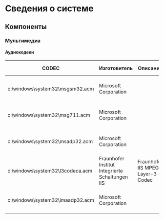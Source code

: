 # Сведения о системе
## Компоненты
### Мультимедиа
#### Аудиокодеки

| CODEC | Изготовитель | Описание | Состояние | Файл | Версия | Размер | Дата создания |
|----------|----------|----------|----------|----------|----------|----------|----------|
| c:\windows\system32\msgsm32.acm |	Microsoft Corporation	|  | OK | C:\WINDOWS\system32\MSGSM32.ACM | 10.0.18362.1 | 41,60 КБ (42 600 байт) | 19.03.2019 7:43 |
| c:\windows\system32\msg711.acm | Microsoft Corporation |  | OK | C:\WINDOWS\system32\MSG711.ACM | 10.0.18362.1 | 25,45 КБ (26 056 байт) | 19.03.2019 7:43 |
| c:\windows\system32\msadp32.acm |	Microsoft Corporation |  | OK | C:\WINDOWS\system32\MSADP32.ACM | 10.0.18362.1 | 33,99 КБ (34 808 байт) | 19.03.2019 7:43 | 
| c:\windows\system32\l3codeca.acm | Fraunhofer Institut Integrierte Schaltungen IIS | Fraunhofer IIS MPEG Layer-3 Codec | OK  | C:\WINDOWS\system32\L3CODECA.ACM | 1.9.0.401 | 90,50 КБ (92 672 байт) | 19.03.2019 7:58
| c:\windows\system32\imaadp32.acm | Microsoft Corporation |  | OK | C:\WINDOWS\system32\IMAADP32.ACM | 10.0.18362.1 | 36,05 КБ (36 920 байт) | 19.03.2019 7:43 | 
